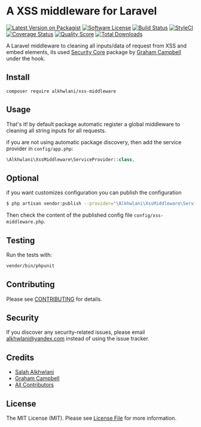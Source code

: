 # A XSS middleware for Laravel

[![Latest Version on Packagist][ico-version]][link-packagist]
[![Software License][ico-license]](LICENSE.md)
[![Build Status][ico-travis]][link-travis]
[![StyleCI][ico-styleCi]][link-styleCi]
[![Coverage Status][ico-scrutinizer]][link-scrutinizer]
[![Quality Score][ico-code-quality]][link-code-quality]
[![Total Downloads][ico-downloads]][link-downloads]

A Laravel middleware to cleaning all inputs/data of request from XSS and embed elements, its used [Security Core](https://github.com/GrahamCampbell/Security-Core) package by [Graham Campbell](https://github.com/GrahamCampbell) under the hook. 

## Install

`composer require alkhwlani/xss-middleware`

## Usage

That's it! by default package automatic register a global middleware to cleaning all string inputs for all requests.

if you are not using automatic package discovery, then add the service provider in `config/app.php`:

```php
\Alkhwlani\XssMiddleware\ServiceProvider::class,
```

## Optional

if you want customizes configuration you can publish the configuration

```bash
$ php artisan vendor:publish --provider="\Alkhwlani\XssMiddleware\ServiceProvider"
```

Then check the content of the published config file `config/xss-middleware.php`.

## Testing
Run the tests with:

``` bash
vendor/bin/phpunit
```

## Contributing
Please see [CONTRIBUTING](CONTRIBUTING.md) for details.

## Security
If you discover any security-related issues, please email alkhwlani@yandex.com instead of using the issue tracker.

## Credits

- [Salah Alkhwlani][link-author]
- [Graham Campbell](https://github.com/GrahamCampbell)
- [All Contributors][link-contributors]

## License
The MIT License (MIT). Please see [License File](/LICENSE.md) for more information.

[ico-version]: https://img.shields.io/packagist/v/alkhwlani/xss-middleware.svg?style=flat-square
[ico-license]: https://img.shields.io/badge/license-MIT-brightgreen.svg?style=flat-square
[ico-travis]: https://img.shields.io/travis/yemenifree/xss-middleware/master.svg?style=flat-square
[ico-scrutinizer]: https://img.shields.io/scrutinizer/coverage/g/yemenifree/xss-middleware.svg?style=flat-square
[ico-code-quality]: https://img.shields.io/scrutinizer/g/yemenifree/xss-middleware.svg?style=flat-square
[ico-downloads]: https://img.shields.io/packagist/dt/alkhwlani/xss-middleware.svg?style=flat-square
[ico-styleCi]: https://styleci.io/repos/172194440/shield?branch=master&style=flat

[link-packagist]: https://packagist.org/packages/alkhwlani/xss-middleware
[link-travis]: https://travis-ci.org/alkhwlani/xss-middleware
[link-scrutinizer]: https://scrutinizer-ci.com/g/yemenifree/xss-middleware/code-structure
[link-code-quality]: https://scrutinizer-ci.com/g/yemenifree/xss-middleware
[link-downloads]: https://packagist.org/packages/alkhwlani/xss-middleware
[link-author]: https://github.com/yemenifree
[link-contributors]: ../../contributors
[link-styleCi]: https://styleci.io/repos/172194440